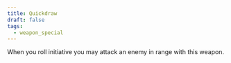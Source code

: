 ```yaml
---
title: Quickdraw
draft: false
tags:
  - weapon_special
---
```

When you roll initiative you may attack an enemy in range with this weapon.